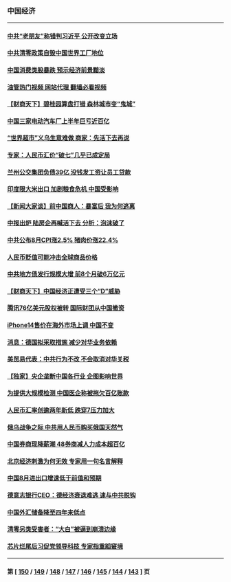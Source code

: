 ### 中国经济
---
#### [中共“老朋友”称错判习近平 公开改变立场](../../pages/ncid283/n13821789.md?09110445) 
#### [中共清零政策自毁中国世界工厂地位](../../pages/ncid283/n13821524.md?09110445) 
#### [中国消费类股暴跌 预示经济前景黯淡](../../pages/ncid283/n13821437.md?09110445) 
#### [油管热门视频 网站代理 翻墙必看视频](http://209.222.30.114:81/youtube.html?09110445)
#### [【财商天下】碧桂园算盘打错 森林城市变“鬼城”](../../pages/ncid283/n13821088.md?09110445) 
#### [中国三家电动汽车厂上半年巨亏近百亿](../../pages/ncid283/n13821243.md?09110445) 
#### [“世界超市”义乌生意难做 商家：先活下去再说](../../pages/ncid283/n13821196.md?09110445) 
#### [专家：人民币汇价“破七”几乎已成定局](../../pages/ncid283/n13821198.md?09110445) 
#### [兰州公交集团负债39亿 没钱发工资让员工贷款](../../pages/ncid283/n13821186.md?09110445) 
#### [印度限大米出口 加剧粮食危机 中国受影响](../../pages/ncid283/n13821107.md?09110445) 
#### [【新闻大家谈】前中国商人：暴富后 我为何逃离](../../pages/ncid283/n13820946.md?09110445) 
#### [中报出炉 陆房企再喊活下去 分析：泡沫破了](../../pages/ncid283/n13820895.md?09110445) 
#### [中共公布8月CPI涨2.5% 猪肉价涨22.4%](../../pages/ncid283/n13820659.md?09110445) 
#### [人民币贬值可能冲击全球商品价格](../../pages/ncid283/n13820656.md?09110445) 
#### [中共地方债发行规模大增 前8个月破6万亿元](../../pages/ncid283/n13820660.md?09110445) 
#### [【财商天下】中国经济正遭受三个“D”威胁](../../pages/ncid283/n13820299.md?09110445) 
#### [腾讯76亿美元股权被转 国际财团从中国撤资](../../pages/ncid283/n13820286.md?09110445) 
#### [iPhone14售价在海外市场上调 中国不变](../../pages/ncid283/n13820296.md?09110445) 
#### [消息：德国拟采取措施 减少对华业务依赖](../../pages/ncid283/n13820258.md?09110445) 
#### [美贸易代表：中共行为不改 不会取消对华关税](../../pages/ncid283/n13820256.md?09110445) 
#### [【独家】央企垄断中国各行业 企图影响世界](../../pages/ncid283/n13819883.md?09110445) 
#### [为提供大规模检测 中国医企称被拖欠百亿账款](../../pages/ncid283/n13819894.md?09110445) 
#### [人民币汇率创逾两年新低 跌穿7压力加大](../../pages/ncid283/n13819848.md?09110445) 
#### [俄乌战争之际 中共用人民币购买俄国天然气](../../pages/ncid283/n13819600.md?09110445) 
#### [中国券商现降薪潮 48券商减人力成本超百亿](../../pages/ncid283/n13819571.md?09110445) 
#### [北京经济刺激为何无效 专家用一句名言解释](../../pages/ncid283/n13819505.md?09110445) 
#### [中国8月进出口增速低于前值和预期](../../pages/ncid283/n13819548.md?09110445) 
#### [德意志银行CEO：德经济衰退难逃 速与中共脱钩](../../pages/ncid283/n13819503.md?09110445) 
#### [中国外汇储备降至四年来低点](../../pages/ncid283/n13819493.md?09110445) 
#### [清零另类受害者：“大白”被逼到崩溃边缘](../../pages/ncid283/n13819363.md?09110445) 
#### [芯片烂尾后习促党领导科技 专家指重蹈窘境](../../pages/ncid283/n13819134.md?09110445) 

---
#### 第 [ [150](./150.md?09110445) / [149](./149.md?09110445) / [148](./148.md?09110445) / [147](./147.md?09110445) / [146](./146.md?09110445) / [145](./145.md?09110445) / [144](./144.md?09110445) / [143](./143.md?09110445) ] 页
